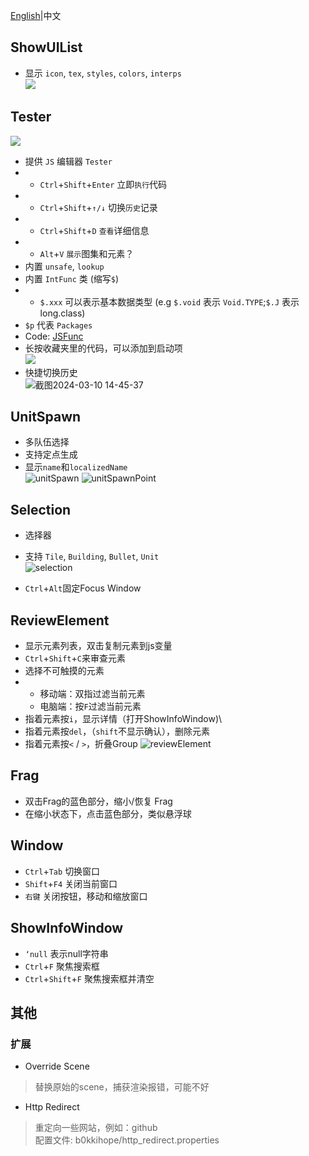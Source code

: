 [English](index_en.md)|中文

## ShowUIList

- 显示 `icon`, `tex`, `styles`, `colors`, `interps`\
![](./screenshots/UIList.png)

## Tester
![](./screenshots/tester.png)

- 提供 `JS` 编辑器 `Tester`
- - `Ctrl`+`Shift`+`Enter` 立即`执行`代码
- - `Ctrl`+`Shift`+`↑/↓` 切换`历史`记录
- - `Ctrl`+`Shift`+`D` `查看`详细信息
- - `Alt`+`V` `展示`图集和元素？
- 内置 `unsafe`, `lookup`
- 内置 `IntFunc` 类 (缩写`$`)
- + `$.xxx` 可以表示基本数据类型 (e.g `$.void` 表示 `Void.TYPE`;`$.J` 表示 long.class)
- `$p` 代表 `Packages`
- Code: [JSFunc](https://github.com/i-hope1/mod-tools/src/modtools/utils/JSFunc.java)
- 长按收藏夹里的代码，可以添加到启动项\
![](./screenshots/startup.png)
- 快捷切换历史\
![截图2024-03-10 14-45-37](https://github.com/I-hope1/mod-tools/assets/78016895/4918af35-19af-4fab-b961-70bdc8679fe8)

## UnitSpawn

- 多队伍选择
- 支持定点生成
- 显示`name`和`localizedName`\
![unitSpawn](./screenshots/unit_spawn.png)
![unitSpawnPoint](./screenshots/unitspawnpoint.gif)

## Selection
- 选择器
- 支持 `Tile`, `Building`, `Bullet`, `Unit`\
![selection](./screenshots/selection.png)

- `Ctrl`+`Alt`固定Focus Window

## ReviewElement

- 显示元素列表，双击复制元素到js变量
- `Ctrl`+`Shift`+`C`来审查元素
- 选择不可触摸的元素
- + 移动端：双指过滤当前元素
  + 电脑端：按`F`过滤当前元素
- 指着元素按`i`，显示详情（打开ShowInfoWindow)\
- 指着元素按`del`，（`shift`不显示确认），删除元素
- 指着元素按`<` / `>`，折叠Group
![reviewElement](./screenshots/review_element.png)

## Frag
- 双击Frag的蓝色部分，缩小/恢复 Frag
- 在缩小状态下，点击蓝色部分，类似悬浮球

## Window

- `Ctrl`+`Tab` 切换窗口
- `Shift`+`F4` 关闭当前窗口
- `右键` 关闭按钮，移动和缩放窗口

## ShowInfoWindow

- `‘null` 表示null字符串
- `Ctrl`+`F` 聚焦搜索框
- `Ctrl`+`Shift`+`F` 聚焦搜索框并清空

## 其他
### 扩展

- Override Scene
> 替换原始的scene，捕获渲染报错，可能不好

- Http Redirect
> 重定向一些网站，例如：github\
> 配置文件: b0kkihope/http_redirect.properties

